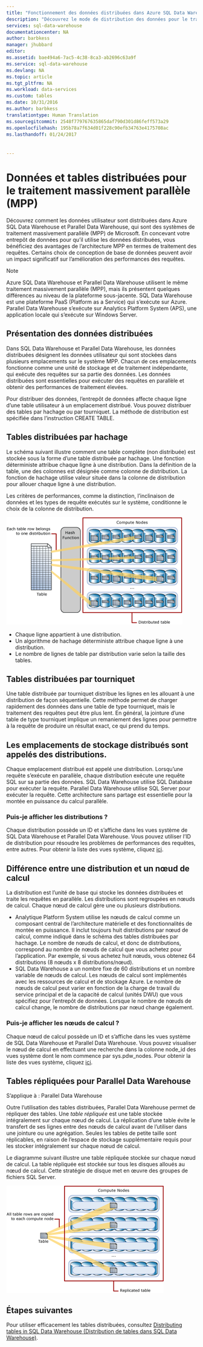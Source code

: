 ```yaml
---
title: "Fonctionnement des données distribuées dans Azure SQL Data Warehouse | Microsoft Docs"
description: "Découvrez le mode de distribution des données pour le traitement massivement parallèle (MPP) ainsi que les options de distribution des tables dans Azure SQL Data Warehouse et Parallel Data Warehouse."
services: sql-data-warehouse
documentationcenter: NA
author: barbkess
manager: jhubbard
editor: 
ms.assetid: bae494a6-7ac5-4c38-8ca3-ab2696c63a9f
ms.service: sql-data-warehouse
ms.devlang: NA
ms.topic: article
ms.tgt_pltfrm: NA
ms.workload: data-services
ms.custom: tables
ms.date: 10/31/2016
ms.author: barbkess
translationtype: Human Translation
ms.sourcegitcommit: 2548f779767635865daf790d301d86feff573a29
ms.openlocfilehash: 195b78a7f634d01f228c90efb34763e4175708ac
ms.lasthandoff: 01/24/2017


---
```

# <a name="distributed-data-and-distributed-tables-for-massively-parallel-processing-mpp"></a>Données et tables distribuées pour le traitement massivement parallèle (MPP)
Découvrez comment les données utilisateur sont distribuées dans Azure SQL Data Warehouse et Parallel Data Warehouse, qui sont des systèmes de traitement massivement parallèle (MPP) de Microsoft. En concevant votre entrepôt de données pour qu’il utilise les données distribuées, vous bénéficiez des avantages de l’architecture MPP en termes de traitement des requêtes. Certains choix de conception de base de données peuvent avoir un impact significatif sur l’amélioration des performances des requêtes.  

> [!NOTE]
> Azure SQL Data Warehouse et Parallel Data Warehouse utilisent le même traitement massivement parallèle (MPP), mais ils présentent quelques différences au niveau de la plateforme sous-jacente. SQL Data Warehouse est une plateforme PaaS (Platform as a Service) qui s’exécute sur Azure. Parallel Data Warehouse s’exécute sur Analytics Platform System (APS), une application locale qui s’exécute sur Windows Server.
> 
> 

## <a name="what-is-distributed-data"></a>Présentation des données distribuées
Dans SQL Data Warehouse et Parallel Data Warehouse, les données distribuées désignent les données utilisateur qui sont stockées dans plusieurs emplacements sur le système MPP. Chacun de ces emplacements fonctionne comme une unité de stockage et de traitement indépendante, qui exécute des requêtes sur sa partie des données. Les données distribuées sont essentielles pour exécuter des requêtes en parallèle et obtenir des performances de traitement élevées.

Pour distribuer des données, l’entrepôt de données affecte chaque ligne d’une table utilisateur à un emplacement distribué.  Vous pouvez distribuer des tables par hachage ou par tourniquet. La méthode de distribution est spécifiée dans l’instruction CREATE TABLE. 

## <a name="hash-distributed-tables"></a>Tables distribuées par hachage
Le schéma suivant illustre comment une table complète (non distribuée) est stockée sous la forme d’une table distribuée par hachage. Une fonction déterministe attribue chaque ligne à une distribution. Dans la définition de la table, une des colonnes est désignée comme colonne de distribution. La fonction de hachage utilise valeur située dans la colonne de distribution pour allouer chaque ligne à une distribution.

Les critères de performances, comme la distinction, l’inclinaison de données et les types de requête exécutés sur le système, conditionne le choix de la colonne de distribution.

![Table distribuée](media/sql-data-warehouse-distributed-data/hash-distributed-table.png "Table distribuée")  

* Chaque ligne appartient à une distribution.  
* Un algorithme de hachage déterministe attribue chaque ligne à une distribution.  
* Le nombre de lignes de table par distribution varie selon la taille des tables.

## <a name="round-robin-distributed-tables"></a>Tables distribuées par tourniquet
Une table distribuée par tourniquet distribue les lignes en les allouant à une distribution de façon séquentielle. Cette méthode permet de charger rapidement des données dans une table de type tourniquet, mais le traitement des requêtes peut être plus lent.  En général, la jointure d’une table de type tourniquet implique un remaniement des lignes pour permettre à la requête de produire un résultat exact, ce qui prend du temps.

## <a name="distributed-storage-locations-are-called-distributions"></a>Les emplacements de stockage distribués sont appelés des distributions.
Chaque emplacement distribué est appelé une distribution. Lorsqu’une requête s’exécute en parallèle, chaque distribution exécute une requête SQL sur sa partie des données. SQL Data Warehouse utilise SQL Database pour exécuter la requête. Parallel Data Warehouse utilise SQL Server pour exécuter la requête. Cette architecture sans partage est essentielle pour la montée en puissance du calcul parallèle.

### <a name="can-i-view-the-distributions"></a>Puis-je afficher les distributions ?
Chaque distribution possède un ID et s’affiche dans les vues système de SQL Data Warehouse et Parallel Data Warehouse. Vous pouvez utiliser l’ID de distribution pour résoudre les problèmes de performances des requêtes, entre autres. Pour obtenir la liste des vues système, cliquez [ici](sql-data-warehouse-reference-tsql-statements.md).

## <a name="difference-between-a-distribution-and-a-compute-node"></a>Différence entre une distribution et un nœud de calcul
La distribution est l’unité de base qui stocke les données distribuées et traite les requêtes en parallèle. Les distributions sont regroupées en nœuds de calcul. Chaque nœud de calcul gère une ou plusieurs distributions.  

* Analytique Platform System utilise les nœuds de calcul comme un composant central de l’architecture matérielle et des fonctionnalités de montée en puissance. Il inclut toujours huit distributions par nœud de calcul, comme indiqué dans le schéma des tables distribuées par hachage. Le nombre de nœuds de calcul, et donc de distributions, correspond au nombre de nœuds de calcul que vous achetez pour l’application. Par exemple, si vous achetez huit nœuds, vous obtenez 64 distributions (8 nœuds x 8 distributions/nœud). 
* SQL Data Warehouse a un nombre fixe de 60 distributions et un nombre variable de nœuds de calcul. Les nœuds de calcul sont implémentés avec les ressources de calcul et de stockage Azure. Le nombre de nœuds de calcul peut varier en fonction de la charge de travail du service principal et de la capacité de calcul (unités DWU) que vous spécifiez pour l’entrepôt de données. Lorsque le nombre de nœuds de calcul change, le nombre de distributions par nœud change également. 

### <a name="can-i-view-the-compute-nodes"></a>Puis-je afficher les nœuds de calcul ?
Chaque nœud de calcul possède un ID et s’affiche dans les vues système de SQL Data Warehouse et Parallel Data Warehouse.  Vous pouvez visualiser le nœud de calcul en effectuant une recherche dans la colonne node_id des vues système dont le nom commence par sys.pdw_nodes. Pour obtenir la liste des vues système, cliquez [ici](sql-data-warehouse-reference-tsql-statements.md).

## <a name="Replicated"></a>Tables répliquées pour Parallel Data Warehouse
S’applique à : Parallel Data Warehouse

Outre l’utilisation des tables distribuées, Parallel Data Warehouse permet de répliquer des tables. Une *table répliquée* est une table stockée intégralement sur chaque nœud de calcul. La réplication d’une table évite le transfert de ses lignes entre des nœuds de calcul avant de l’utiliser dans une jointure ou une agrégation. Seules les tables de petite taille sont réplicables, en raison de l’espace de stockage supplémentaire requis pour les stocker intégralement sur chaque nœud de calcul.  

Le diagramme suivant illustre une table répliquée stockée sur chaque nœud de calcul. La table répliquée est stockée sur tous les disques alloués au nœud de calcul. Cette stratégie de disque met en œuvre des groupes de fichiers SQL Server.  

![Table répliquée](media/sql-data-warehouse-distributed-data/replicated-table.png "Table répliquée") 

## <a name="next-steps"></a>Étapes suivantes
Pour utiliser efficacement les tables distribuées, consultez [Distributing tables in SQL Data Warehouse (Distribution de tables dans SQL Data Warehouse)](sql-data-warehouse-tables-distribute.md).  


